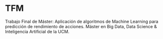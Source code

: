 # TFM
Trabajo Final de Máster: Aplicación de algoritmos de Machine Learning para predicción de rendimiento de acciones. Máster en Big Data, Data Science &amp; Inteligencia Artificial de la UCM.
